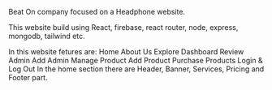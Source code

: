 Beat On company focused on a Headphone website. 

This website build using React, firebase, react router, node, express, mongodb, tailwind etc.


In this website fetures are:
Home
About Us
Explore
Dashboard
Review
Admin
Add Admin
Manage Product
Add Product
Purchase
Products
Login & Log Out
In the home section there are Header, Banner, Services, Pricing and Footer part.